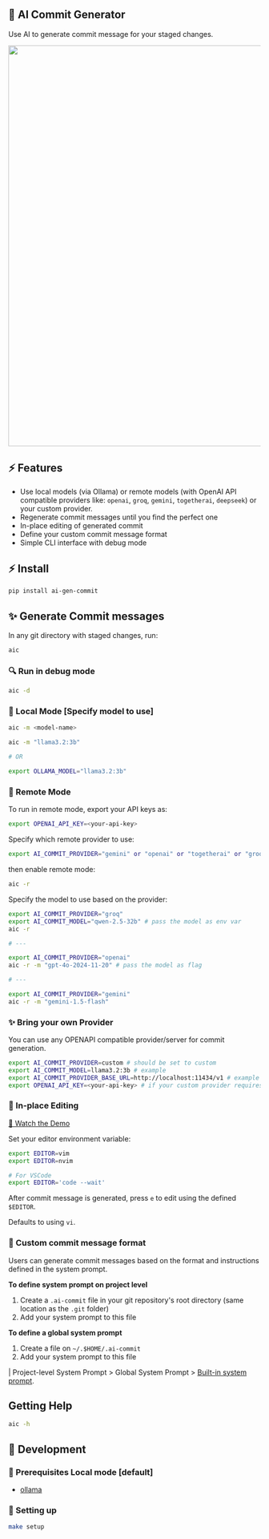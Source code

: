 ## 🐙 AI Commit Generator

Use AI to generate commit message for your staged changes.

<a href="https://youtu.be/1y2TohQdNbo">
<img src="https://i.imgur.com/cwdzCUw.gif" width="800">
</a>


## ⚡️ Features

- Use local models (via Ollama) or remote models (with OpenAI API compatible providers like:  `openai`, `groq`, `gemini`, `togetherai`, `deepseek`) or your custom provider.
- Regenerate commit messages until you find the perfect one
- In-place editing of generated commit
- Define your custom commit message format
- Simple CLI interface with debug mode

## ⚡️ Install

```sh
pip install ai-gen-commit
```

## ✨ Generate Commit messages

In any git directory with staged changes, run:

```sh
aic
```

### 🔍 Run in debug mode

```sh
aic -d
```
### 🦙 Local Mode [Specify model to use]

```sh
aic -m <model-name>

aic -m "llama3.2:3b"

# OR

export OLLAMA_MODEL="llama3.2:3b"
```

### 🛜 Remote Mode

To run in remote mode, export your API keys as:

```sh
export OPENAI_API_KEY=<your-api-key>
```

Specify which remote provider to use:

```sh
export AI_COMMIT_PROVIDER="gemini" or "openai" or "togetherai" or "groq" or "deepseek"
```

then enable remote mode:

```sh
aic -r
```

Specify the model to use based on the provider:

```sh
export AI_COMMIT_PROVIDER="groq"
export AI_COMMIT_MODEL="qwen-2.5-32b" # pass the model as env var
aic -r

# ---

export AI_COMMIT_PROVIDER="openai"
aic -r -m "gpt-4o-2024-11-20" # pass the model as flag

# ---

export AI_COMMIT_PROVIDER="gemini"
aic -r -m "gemini-1.5-flash"
```

### ✨ Bring your own Provider

You can use any OPENAPI compatible provider/server for commit generation.

```sh
export AI_COMMIT_PROVIDER=custom # should be set to custom
export AI_COMMIT_MODEL=llama3.2:3b # example
export AI_COMMIT_PROVIDER_BASE_URL=http://localhost:11434/v1 # example
export OPENAI_API_KEY=<your-api-key> # if your custom provider requires one
```

### 📝 In-place Editing

[🎥 Watch the Demo](https://www.linkedin.com/feed/update/urn:li:activity:7293488744391675905/)

Set your editor environment variable:

```sh
export EDITOR=vim
export EDITOR=nvim

# For VSCode
export EDITOR='code --wait'
```

After commit message is generated, press `e` to edit using the defined `$EDITOR`.

Defaults to using `vi`.

### 🤖 Custom commit message format

Users can generate commit messages based on the format and instructions defined in the system prompt.

**To define system prompt on project level**

1. Create a `.ai-commit` file in your git repository's root directory (same location as the `.git` folder)
2. Add your system prompt to this file

**To define a global system prompt**

1. Create a file on `~/.$HOME/.ai-commit`
2. Add your system prompt to this file

| Project-level System Prompt > Global System Prompt >  [Built-in system prompt](https://github.com/yankeexe/ai-gen-commit/blob/5c8b6374752a84046d8ce5d5a78fe0481ce1362d/ai_commit/prompts.py#L3-L29).

## Getting Help

```sh
aic -h
```

## 🔨 Development

### 👀 Prerequisites Local mode [default]

- [ollama](https://ollama.dev/download)


### 🚀 Setting up

```sh
make setup
```
